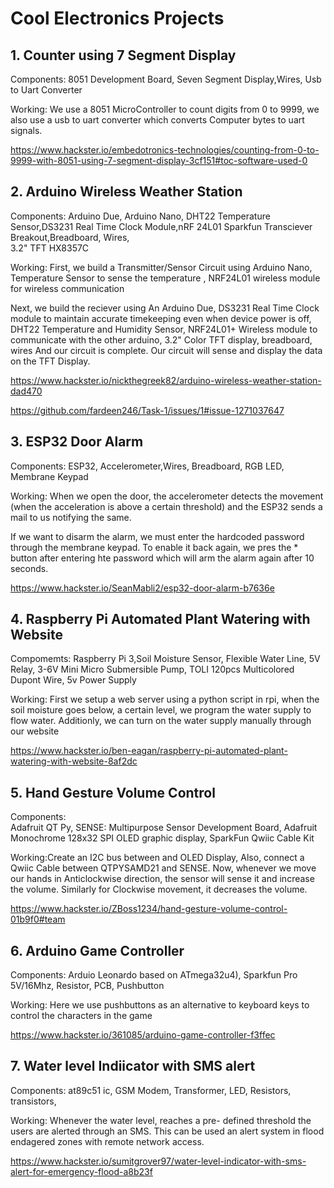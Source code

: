 # Cool Electronics Projects

## 1. Counter using 7 Segment Display

Components: 8051 Development Board, Seven Segment Display,Wires, Usb to Uart Converter

Working: We use a 8051 MicroController to count digits from 0 to 9999, we also use a usb to uart converter which converts Computer bytes to uart signals.

https://www.hackster.io/embedotronics-technologies/counting-from-0-to-9999-with-8051-using-7-segment-display-3cf151#toc-software-used-0

## 2. Arduino Wireless Weather Station

Components: Arduino Due, Arduino Nano, DHT22 Temperature Sensor,DS3231 Real Time Clock Module,nRF 24L01 Sparkfun Transciever Breakout,Breadboard, Wires, 	
3.2" TFT HX8357C

Working: First, we build a Transmitter/Sensor Circuit using Arduino Nano, Temperature Sensor to sense the temperature , NRF24L01 wireless module for wireless communication

Next, we build the reciever using An Arduino Due, DS3231 Real Time Clock module to maintain accurate timekeeping even when device power is off, DHT22 Temperature and Humidity Sensor, NRF24L01+ Wireless module to communicate with the other arduino, 3.2" Color TFT display, breadboard, wires
And our circuit is complete. Our circuit will sense and display the data on the TFT Display.

https://www.hackster.io/nickthegreek82/arduino-wireless-weather-station-dad470

https://github.com/fardeen246/Task-1/issues/1#issue-1271037647

## 3. ESP32 Door Alarm

Components: ESP32, Accelerometer,Wires, Breadboard, RGB LED, Membrane Keypad

Working: When we open the door, the accelerometer detects the movement (when the acceleration is above a certain threshold) and the ESP32 sends a mail to us notifying the same.

If we want to disarm the alarm, we must enter the hardcoded password through the membrane keypad. To enable it back again, we pres the * button after entering hte password which will arm the alarm again after 10 seconds.

https://www.hackster.io/SeanMabli2/esp32-door-alarm-b7636e

## 4. Raspberry Pi Automated Plant Watering with Website

Compomemts:  Raspberry Pi 3,Soil Moisture Sensor, Flexible Water Line, 5V Relay, 3-6V Mini Micro Submersible Pump, TOLI 120pcs Multicolored Dupont Wire, 5v Power Supply 

Working:  First we setup a web server using a python script in rpi, when the soil moisture goes below, a certain level, we program the water supply to flow water. Additionly, we can turn on the water supply manually through our website

https://www.hackster.io/ben-eagan/raspberry-pi-automated-plant-watering-with-website-8af2dc

## 5. Hand Gesture Volume Control

Components: 	
Adafruit QT Py, SENSE: Multipurpose Sensor Development Board, Adafruit Monochrome 128x32 SPI OLED graphic display, SparkFun Qwiic Cable Kit	

Working:Create an I2C bus between and OLED Display, Also, connect a Qwiic Cable between QTPYSAMD21 and SENSE. Now, whenever we move our hands in Anticlockwise direction, the sensor will sense it and increase the volume. Similarly for Clockwise movement, it decreases the volume.

https://www.hackster.io/ZBoss1234/hand-gesture-volume-control-01b9f0#team

## 6. Arduino Game Controller

Components: Arduio Leonardo based on ATmega32u4), Sparkfun Pro 5V/16Mhz, Resistor, PCB, Pushbutton

Working: Here we use pushbuttons as an alternative to keyboard keys to control the characters in the game

https://www.hackster.io/361085/arduino-game-controller-f3ffec


## 7. Water level Indiicator with SMS alert

Components: at89c51 ic, GSM Modem, Transformer, LED, Resistors, transistors, 

Working: Whenever the water level, reaches a pre- defined threshold the users are alerted through an SMS. This can be used an alert system in flood endagered zones with remote network access.

https://www.hackster.io/sumitgrover97/water-level-indicator-with-sms-alert-for-emergency-flood-a8b23f


